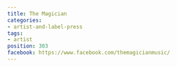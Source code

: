 ```yaml
---
title: The Magician
categories:
- artist-and-label-press
tags:
- artist
position: 303
facebook: https://www.facebook.com/themagicianmusic/
---
```


